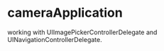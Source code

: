 # cameraApplication
working with UIImagePickerControllerDelegate and UINavigationControllerDelegate.

